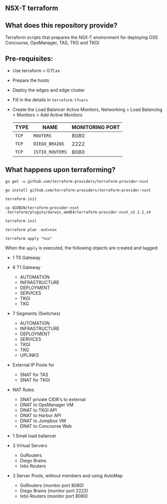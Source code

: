 NSX-T terraform
---
## What does this repository provide?
Terraform scripts that prepares the NSX-T environment for deploying OSS Concourse, OpsManager, TAS, TKG and TKGI

## Pre-requisites:
* Use terraform > 0.11.xx
* Prepare the hosts
* Deploy the edges and edge cluster
* Fill in the details in `terraform.tfvars`
* Create the Load Balancer Active Monitors, Networking > Load Balancing > Monitors > Add Active Monitors

  | TYPE | NAME | MONITORING PORT |
  | -- | -- | -- |
  | `TCP` | `ROUTERS` | 8080 |
  | `TCP` | `DIEGO_BRAINS` | 2222 |
  | `TCP` | `ISTIO_ROUTERS` | 8080 |

## What happens upon terraforming?

```
go get -u github.com/terraform-providers/terraform-provider-nsxt

go install github.com/terraform-providers/terraform-provider-nsxt

terraform init

cp $GOBIN/terraform-provider-nsxt .terraform/plugins/darwin_amd64/terraform-provider-nsxt_v2.1.1_x4

terraform init

terraform plan -out=nsx

terraform apply "nsx"
```

When the `apply` is executed, the following objects are created and tagged:

- 1 T0 Gateway

- 6 T1 Gateway
  - AUTOMATION
  - INFRASTRUCTURE
  - DEPLOYMENT
  - SERVICES
  - TKGI
  - TKG

- 7 Segments (Switches)
  - AUTOMATION
  - INFRASTRUCTURE
  - DEPLOYMENT
  - SERVICES
  - TKGI
  - TKG
  - UPLINKS

- External IP Pools for
  - SNAT for TAS
  - SNAT for TKGI

- NAT Rules
  - SNAT private CIDR's to external
  - DNAT to OpsManager VM
  - DNAT to TKGI API
  - DNAT to Harbor API
  - DNAT to Jumpbox VM
  - DNAT to Concourse Web

- 1 Small load balancer

- 3 Virtual Servers
  - GoRouters
  - Diego Brains
  - Istio Routers

- 3 Server Pools, without members and using AutoMap
  - GoRouters (monitor port 8080)
  - Diego Brains (monitor port 2222)
  - Istio Routers (monitor port 8080)